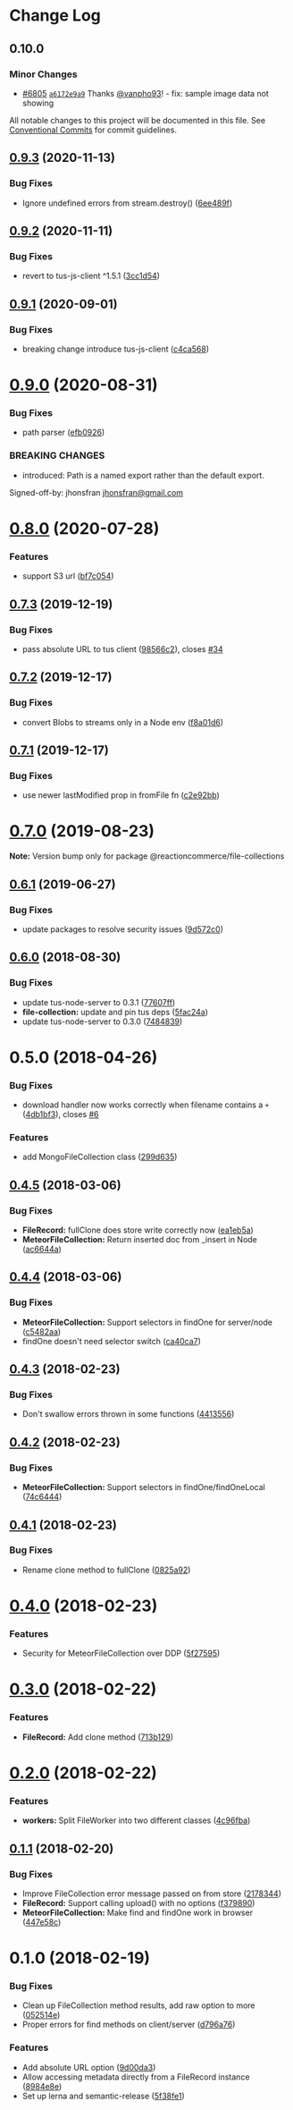# Change Log

## 0.10.0

### Minor Changes

- [#6805](https://github.com/reactioncommerce/reaction/pull/6805) [`a6172e9a9`](https://github.com/reactioncommerce/reaction/commit/a6172e9a9b0012c2224796fc079ff135920ef33b) Thanks [@vanpho93](https://github.com/vanpho93)! - fix: sample image data not showing

All notable changes to this project will be documented in this file.
See [Conventional Commits](https://conventionalcommits.org) for commit guidelines.

## [0.9.3](https://github.com/reactioncommerce/reaction-file-collections/compare/@reactioncommerce/file-collections@0.9.2...@reactioncommerce/file-collections@0.9.3) (2020-11-13)

### Bug Fixes

- Ignore undefined errors from stream.destroy() ([6ee489f](https://github.com/reactioncommerce/reaction-file-collections/commit/6ee489f1c0a4c3c732a9f4bed8dfdcad9d8d7080))

## [0.9.2](https://github.com/reactioncommerce/reaction-file-collections/compare/@reactioncommerce/file-collections@0.9.1...@reactioncommerce/file-collections@0.9.2) (2020-11-11)

### Bug Fixes

- revert to tus-js-client ^1.5.1 ([3cc1d54](https://github.com/reactioncommerce/reaction-file-collections/commit/3cc1d548900e7245db8a22ad5c6383a1cd2e1435))

## [0.9.1](https://github.com/reactioncommerce/reaction-file-collections/compare/@reactioncommerce/file-collections@0.9.0...@reactioncommerce/file-collections@0.9.1) (2020-09-01)

### Bug Fixes

- breaking change introduce tus-js-client ([c4ca568](https://github.com/reactioncommerce/reaction-file-collections/commit/c4ca568e2118b188e55ea662c4614b53bc3fecb3))

# [0.9.0](https://github.com/reactioncommerce/reaction-file-collections/compare/@reactioncommerce/file-collections@0.8.0...@reactioncommerce/file-collections@0.9.0) (2020-08-31)

### Bug Fixes

- path parser ([efb0926](https://github.com/reactioncommerce/reaction-file-collections/commit/efb09264ef10ab2343fdf2e735b85162bfa3edcb))

### BREAKING CHANGES

- introduced: Path is a named export rather than the default export.

Signed-off-by: jhonsfran <jhonsfran@gmail.com>

# [0.8.0](https://github.com/reactioncommerce/reaction-file-collections/compare/@reactioncommerce/file-collections@0.7.3...@reactioncommerce/file-collections@0.8.0) (2020-07-28)

### Features

- support S3 url ([bf7c054](https://github.com/reactioncommerce/reaction-file-collections/commit/bf7c05402fdf18027477603bebfc4bcff0f6bdee))

## [0.7.3](https://github.com/reactioncommerce/reaction-file-collections/compare/@reactioncommerce/file-collections@0.7.2...@reactioncommerce/file-collections@0.7.3) (2019-12-19)

### Bug Fixes

- pass absolute URL to tus client ([98566c2](https://github.com/reactioncommerce/reaction-file-collections/commit/98566c217f4f0bdd0a5536c0cc9a82dcbc22c787)), closes [#34](https://github.com/reactioncommerce/reaction-file-collections/issues/34)

## [0.7.2](https://github.com/reactioncommerce/reaction-file-collections/compare/@reactioncommerce/file-collections@0.7.1...@reactioncommerce/file-collections@0.7.2) (2019-12-17)

### Bug Fixes

- convert Blobs to streams only in a Node env ([f8a01d6](https://github.com/reactioncommerce/reaction-file-collections/commit/f8a01d644d606b26fee6bc9574151195ff345a3f))

## [0.7.1](https://github.com/reactioncommerce/reaction-file-collections/compare/@reactioncommerce/file-collections@0.7.0...@reactioncommerce/file-collections@0.7.1) (2019-12-17)

### Bug Fixes

- use newer lastModified prop in fromFile fn ([c2e92bb](https://github.com/reactioncommerce/reaction-file-collections/commit/c2e92bbde86ea43d86947afc0638ec595334ac05))

# [0.7.0](https://github.com/reactioncommerce/reaction-file-collections/compare/@reactioncommerce/file-collections@0.6.1...@reactioncommerce/file-collections@0.7.0) (2019-08-23)

**Note:** Version bump only for package @reactioncommerce/file-collections

## [0.6.1](https://github.com/reactioncommerce/reaction-file-collections/compare/@reactioncommerce/file-collections@0.6.0...@reactioncommerce/file-collections@0.6.1) (2019-06-27)

### Bug Fixes

- update packages to resolve security issues ([9d572c0](https://github.com/reactioncommerce/reaction-file-collections/commit/9d572c0))

<a name="0.6.0"></a>

## [0.6.0](https://github.com/reactioncommerce/reaction-file-collections/compare/@reactioncommerce/file-collections@0.5.0...@reactioncommerce/file-collections@0.6.0) (2018-08-30)

### Bug Fixes

- update tus-node-server to 0.3.1 ([77607ff](https://github.com/reactioncommerce/reaction-file-collections/commit/77607ff))
- **file-collection:** update and pin tus deps ([5fac24a](https://github.com/reactioncommerce/reaction-file-collections/commit/5fac24a))
- update tus-node-server to 0.3.0 ([7484839](https://github.com/reactioncommerce/reaction-file-collections/commit/7484839))

<a name="0.5.0"></a>

# 0.5.0 (2018-04-26)

### Bug Fixes

- download handler now works correctly when filename contains a `+` ([4db1bf3](https://github.com/reactioncommerce/reaction-file-collections/commit/4db1bf3)), closes [#6](https://github.com/reactioncommerce/reaction-file-collections/issues/6)

### Features

- add MongoFileCollection class ([299d635](https://github.com/reactioncommerce/reaction-file-collections/commit/299d635))

<a name="0.4.5"></a>

## [0.4.5](https://github.com/reactioncommerce/reaction-file-collections/compare/@reactioncommerce/file-collections@0.4.4...@reactioncommerce/file-collections@0.4.5) (2018-03-06)

### Bug Fixes

- **FileRecord:** fullClone does store write correctly now ([ea1eb5a](https://github.com/reactioncommerce/reaction-file-collections/commit/ea1eb5a))
- **MeteorFileCollection:** Return inserted doc from \_insert in Node ([ac6644a](https://github.com/reactioncommerce/reaction-file-collections/commit/ac6644a))

<a name="0.4.4"></a>

## [0.4.4](https://github.com/reactioncommerce/reaction-file-collections/compare/@reactioncommerce/file-collections@0.4.3...@reactioncommerce/file-collections@0.4.4) (2018-03-06)

### Bug Fixes

- **MeteorFileCollection:** Support selectors in findOne for server/node ([c5482aa](https://github.com/reactioncommerce/reaction-file-collections/commit/c5482aa))
- findOne doesn't need selector switch ([ca40ca7](https://github.com/reactioncommerce/reaction-file-collections/commit/ca40ca7))

<a name="0.4.3"></a>

## [0.4.3](https://github.com/reactioncommerce/reaction-file-collections/compare/@reactioncommerce/file-collections@0.4.2...@reactioncommerce/file-collections@0.4.3) (2018-02-23)

### Bug Fixes

- Don't swallow errors thrown in some functions ([4413556](https://github.com/reactioncommerce/reaction-file-collections/commit/4413556))

<a name="0.4.2"></a>

## [0.4.2](https://github.com/reactioncommerce/reaction-file-collections/compare/@reactioncommerce/file-collections@0.4.1...@reactioncommerce/file-collections@0.4.2) (2018-02-23)

### Bug Fixes

- **MeteorFileCollection:** Support selectors in findOne/findOneLocal ([74c6444](https://github.com/reactioncommerce/reaction-file-collections/commit/74c6444))

<a name="0.4.1"></a>

## [0.4.1](https://github.com/reactioncommerce/reaction-file-collections/compare/@reactioncommerce/file-collections@0.4.0...@reactioncommerce/file-collections@0.4.1) (2018-02-23)

### Bug Fixes

- Rename clone method to fullClone ([0825a92](https://github.com/reactioncommerce/reaction-file-collections/commit/0825a92))

<a name="0.4.0"></a>

# [0.4.0](https://github.com/reactioncommerce/reaction-file-collections/compare/@reactioncommerce/file-collections@0.3.0...@reactioncommerce/file-collections@0.4.0) (2018-02-23)

### Features

- Security for MeteorFileCollection over DDP ([5f27595](https://github.com/reactioncommerce/reaction-file-collections/commit/5f27595))

<a name="0.3.0"></a>

# [0.3.0](https://github.com/reactioncommerce/reaction-file-collections/compare/@reactioncommerce/file-collections@0.2.0...@reactioncommerce/file-collections@0.3.0) (2018-02-22)

### Features

- **FileRecord:** Add clone method ([713b129](https://github.com/reactioncommerce/reaction-file-collections/commit/713b129))

<a name="0.2.0"></a>

# [0.2.0](https://github.com/reactioncommerce/reaction-file-collections/compare/@reactioncommerce/file-collections@0.1.1...@reactioncommerce/file-collections@0.2.0) (2018-02-22)

### Features

- **workers:** Split FileWorker into two different classes ([4c96fba](https://github.com/reactioncommerce/reaction-file-collections/commit/4c96fba))

<a name="0.1.1"></a>

## [0.1.1](https://github.com/reactioncommerce/reaction-file-collections/compare/@reactioncommerce/file-collections@0.1.0...@reactioncommerce/file-collections@0.1.1) (2018-02-20)

### Bug Fixes

- Improve FileCollection error message passed on from store ([2178344](https://github.com/reactioncommerce/reaction-file-collections/commit/2178344))
- **FileRecord:** Support calling upload() with no options ([f379890](https://github.com/reactioncommerce/reaction-file-collections/commit/f379890))
- **MeteorFileCollection:** Make find and findOne work in browser ([447e58c](https://github.com/reactioncommerce/reaction-file-collections/commit/447e58c))

<a name="0.1.0"></a>

# 0.1.0 (2018-02-19)

### Bug Fixes

- Clean up FileCollection method results, add raw option to more ([052514e](https://github.com/reactioncommerce/reaction-file-collections/commit/052514e))
- Proper errors for find methods on client/server ([d796a76](https://github.com/reactioncommerce/reaction-file-collections/commit/d796a76))

### Features

- Add absolute URL option ([9d00da3](https://github.com/reactioncommerce/reaction-file-collections/commit/9d00da3))
- Allow accessing metadata directly from a FileRecord instance ([8984e8e](https://github.com/reactioncommerce/reaction-file-collections/commit/8984e8e))
- Set up lerna and semantic-release ([5f38fe1](https://github.com/reactioncommerce/reaction-file-collections/commit/5f38fe1))
